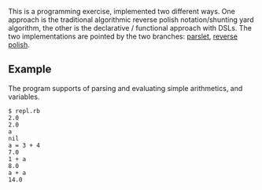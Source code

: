 This is a programming exercise, implemented two different ways. One approach is the traditional algorithmic reverse polish notation/shunting yard algorithm, the other is the declarative / functional approach with DSLs. The two implementations are pointed by the two branches: [parslet](/../../tree/parslet), [reverse polish](/../../tree/reverse_polish).

## Example

The program supports of parsing and evaluating simple arithmetics, and variables.

```
$ repl.rb
2.0
2.0
a
nil
a = 3 + 4
7.0
1 + a
8.0
a + a
14.0
```
